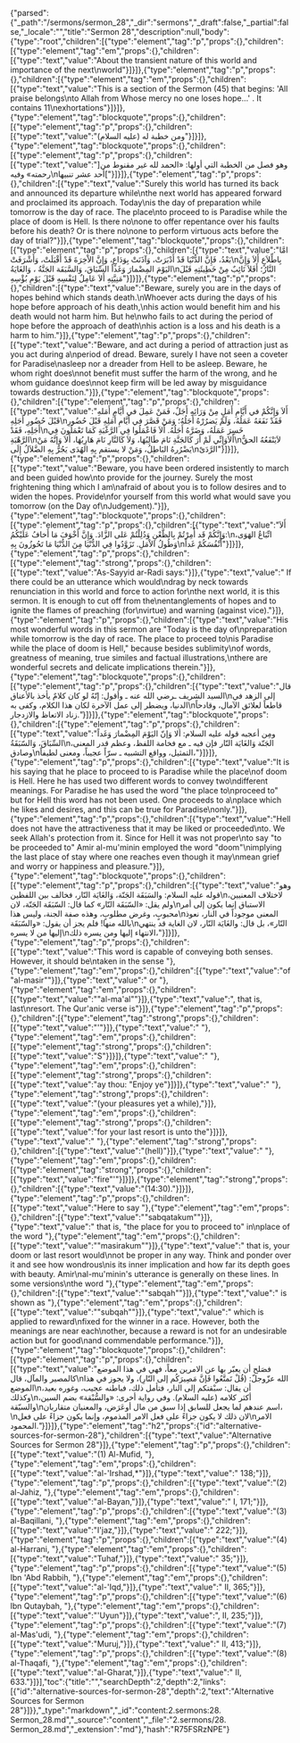 {"parsed":{"_path":"/sermons/sermon_28","_dir":"sermons","_draft":false,"_partial":false,"_locale":"","title":"Sermon 28","description":null,"body":{"type":"root","children":[{"type":"element","tag":"p","props":{},"children":[{"type":"element","tag":"em","props":{},"children":[{"type":"text","value":"About the transient nature of this world and importance of the next\nworld"}]}]},{"type":"element","tag":"p","props":{},"children":[{"type":"element","tag":"em","props":{},"children":[{"type":"text","value":"This is a section of the Sermon (45) that begins: 'All praise belongs\nto Allah from Whose mercy no one loses hope...' . It contains 11\nexhortations"}]}]},{"type":"element","tag":"blockquote","props":{},"children":[{"type":"element","tag":"p","props":{},"children":[{"type":"text","value":"ومن خطبة له (عليه السلام)"}]}]},{"type":"element","tag":"blockquote","props":{},"children":[{"type":"element","tag":"p","props":{},"children":[{"type":"text","value":"]وهو فصل من الخطبة التي أولها: «الحمد لله غير مقنوط من رحمته» وفيه\nأحد عشر تنبيها["}]}]},{"type":"element","tag":"p","props":{},"children":[{"type":"text","value":"Surely this world has turned its back and announced its departure while\nthe next world has appeared forward and proclaimed its approach. Today\nis the day of preparation while tomorrow is the day of race. The place\nto proceed to is Paradise while the place of doom is Hell. Is there no\none to offer repentance over his faults before his death? Or is there no\none to perform virtuous acts before the day of trial?"}]},{"type":"element","tag":"blockquote","props":{},"children":[{"type":"element","tag":"p","props":{},"children":[{"type":"text","value":"امَّا بَعْدُ، فَإِنَّ الدُّنْيَا قَدْ أَدْبَرَتْ، وَآذَنَتْ بِوَدَاعٍ، وَإِنَّ الاْخِرَةَ قَدْ أَقْبَلَتْ، وَأَشْرَفَتْ\nبِاطِّلاَعٍ أَلاَ وَإِنَّ اليَوْمَ المِضْمارَ وَغَداً السِّبَاقَ، وَالسَّبَقَة الجَنَّةُ ، وَالغَايَةُ\nالنَّارُ؛ أَفَلاَ تَائِبٌ مِنْ خَطِيئَتِهِ قَبْلَ مَنِيَّتِهِ أَلاَ عَامِلٌ لِنَفْسِهِ قَبْلَ يَوْمِ بُؤْسِهِ"}]}]},{"type":"element","tag":"p","props":{},"children":[{"type":"text","value":"Beware, surely you are in the days of hopes behind which stands death.\nWhoever acts during the days of his hope before approach of his death,\nhis action would benefit him and his death would not harm him. But he\nwho fails to act during the period of hope before the approach of death\nhis action is a loss and his death is a harm to him."}]},{"type":"element","tag":"p","props":{},"children":[{"type":"text","value":"Beware, and act during a period of attraction just as you act during a\nperiod of dread. Beware, surely I have not seen a coveter for Paradise\nasleep nor a dreader from Hell to be asleep. Beware, he whom right does\nnot benefit must suffer the harm of the wrong, and he whom guidance does\nnot keep firm will be led away by misguidance towards destruction."}]},{"type":"element","tag":"blockquote","props":{},"children":[{"type":"element","tag":"p","props":{},"children":[{"type":"text","value":"أَلاَ وَإِنَّكُمْ في أَيَّامِ أَمَلٍ مِنْ وَرَائِهِ أَجَلٌ، فَمَنْ عَمِلَ في أَيَّامِ أَمَلهِ قَبْلَ حُضُورِ أَجَلِهِ\nفَقَدْ نَفَعَهُ عَمَلُهُ، وَلَمْ يَضرُرْهُ أَجَلُهُ؛ وَمَنْ قَصَّرَ في أَيَّامِ أَمَلِهِ قَبْلَ حُضُورِ أَجَلِهِ، فَقَدْ\nخَسِرَ عَمَلَهُ، وَضَرَّهُ أَجَلُهُ. أَلاَ فَاعْمَلُوا فِي الرَّغْبَةِ كَمَا تَعْمَلُونَ فِي الرَّهْبَةِ\nأَلاَوَإِنِّي لَمْ أَرَ كَالجَنَّةِ نَامَ طَالِبُهَا، وَلاَ كَالنَّارِ نَامَ هَارِبُهَا، أَلاَ وَإنَّهُ مَنْ\nلاَيَنْفَعُهُ الحقُّ يَضْرُرهُ البَاطِلُ، وَمَنْ لا يستقم بِهِ الهُدَى يَجُرُّ بِهِ الضَّلاَلُ إِلَى\nالرَّدَىْ"}]}]},{"type":"element","tag":"p","props":{},"children":[{"type":"text","value":"Beware, you have been ordered insistently to march and been guided how\nto provide for the journey. Surely the most frightening thing which I am\nafraid of about you is to follow desires and to widen the hopes. Provide\nfor yourself from this world what would save you tomorrow (on the Day of\nJudgement)."}]},{"type":"element","tag":"blockquote","props":{},"children":[{"type":"element","tag":"p","props":{},"children":[{"type":"text","value":"أَلاَ وَإِنَّكُمْ قَد أُمِرْتُمْ بِالظَّعْنِ وَدُلِلْتُمْ عَلى الزَّادَ. وَإِنَّ أَخْوَفَ مَا أَخافُ عَلَيْكُمُ:\nاتِّبَاعُ الهَوَى، وَطُولُ الاْمَلِ. تَزَوَّدُوا فِي الدُّنْيَا مِنَ الدُّنْيَا مَا تَحُوزُونَ بِهِ\nأَنْفُسَكُمْ غَداً"}]}]},{"type":"element","tag":"p","props":{},"children":[{"type":"element","tag":"strong","props":{},"children":[{"type":"text","value":"As-Sayyid ar-Radi says:"}]},{"type":"text","value":" If there could be an utterance which would\ndrag by neck towards renunciation in this world and force to action for\nthe next world, it is this sermon. It is enough to cut off from the\nentanglements of hopes and to ignite the flames of preaching (for\nvirtue) and warning (against vice)."}]},{"type":"element","tag":"p","props":{},"children":[{"type":"text","value":"His most wonderful words in this sermon are \"Today is the day of\npreparation while tomorrow is the day of race. The place to proceed to\nis Paradise while the place of doom is Hell,\" because besides sublimity\nof words, greatness of meaning, true similes and factual illustrations,\nthere are wonderful secrets and delicate implications therein."}]},{"type":"element","tag":"blockquote","props":{},"children":[{"type":"element","tag":"p","props":{},"children":[{"type":"text","value":"قال السيد الشريف ـرضي الله عنه ـ وأقول: إنّهُ لو كان كلامٌ يأخذ بالأعناق\nإلى الزهد في الدنيا، ويضطر إلى عمل الآخرة لكان هذا الكلام، وكفى به\nقاطعاً لعلائق الآمال، وقادحاً زناد الاتعاظ والازدجار."}]}]},{"type":"element","tag":"blockquote","props":{},"children":[{"type":"element","tag":"p","props":{},"children":[{"type":"text","value":"ومِن أعجبه قوله عليه السلام: ألا وَإنّ اليَوْمَ المِضْمارَ وَغَداً السِّبَاقَ، وَالسّبَقَةُ\nالجَنّة وَالغَايَة النّار فإن فيه ـ مع فخامة اللفظ، وعظم قدر المعنى، وصادق\nالتمثيل، وواقع التشبيه ـ سرّاً عجيباً، ومعنى لطيفاً،"}]}]},{"type":"element","tag":"p","props":{},"children":[{"type":"text","value":"It is his saying that he place to proceed to is Paradise while the place\nof doom is Hell. Here he has used two different words to convey two\ndifferent meanings. For Paradise he has used the word \"the place to\nproceed to\" but for Hell this word has not been used. One proceeds to a\nplace which he likes and desires, and this can be true for Paradise\nonly."}]},{"type":"element","tag":"p","props":{},"children":[{"type":"text","value":"Hell does not have the attractiveness that it may be liked or proceeded\nto. We seek Allah's protection from it. Since for Hell it was not proper\nto say \"to be proceeded to\" Amir al-mu'minin employed the word \"doom\"\nimplying the last place of stay where one reaches even though it may\nmean grief and worry or happiness and pleasure."}]},{"type":"element","tag":"blockquote","props":{},"children":[{"type":"element","tag":"p","props":{},"children":[{"type":"text","value":"وهو قوله عليه السلام: والسَبَقَة الجَنّة، وَالغَايَة النّار، فخالف بين اللفظين\nلاختلاف المعنيين، ولم يقل: «السّبَقَة النّار» كما قال: السّبَقَة الجَنّة، لان\nالاستباق إنما يكون إلى أمر محبوبٍ، وغرض مطلوبٍ، وهذه صفة الجنة، وليس هذا\nالمعنى موجوداً في النار، نعوذ بالله منها! فلم يجز أن يقول: «والسّبَقَة\nالنّار»، بل قال: والغَايَة النّار، لان الغاية قد ينتهي إليها من لا يسره\nالانتهاء إليها ومن يسره ذلك،"}]}]},{"type":"element","tag":"p","props":{},"children":[{"type":"text","value":"This word is capable of conveying both senses. However, it should be\ntaken in the sense "},{"type":"element","tag":"em","props":{},"children":[{"type":"text","value":"of \"al-masir\""}]},{"type":"text","value":" or "},{"type":"element","tag":"em","props":{},"children":[{"type":"text","value":"\"al-ma'al\""}]},{"type":"text","value":", that is, last\nresort. The Qur'anic verse is"}]},{"type":"element","tag":"p","props":{},"children":[{"type":"element","tag":"strong","props":{},"children":[{"type":"text","value":"'"}]},{"type":"text","value":" "},{"type":"element","tag":"em","props":{},"children":[{"type":"element","tag":"strong","props":{},"children":[{"type":"text","value":"S"}]}]},{"type":"text","value":" "},{"type":"element","tag":"em","props":{},"children":[{"type":"element","tag":"strong","props":{},"children":[{"type":"text","value":"ay thou: \"Enjoy ye"}]}]},{"type":"text","value":" "},{"type":"element","tag":"strong","props":{},"children":[{"type":"text","value":"(your pleasures yet a while),"}]},{"type":"element","tag":"em","props":{},"children":[{"type":"element","tag":"strong","props":{},"children":[{"type":"text","value":"for your last resort is unto the"}]}]},{"type":"text","value":" "},{"type":"element","tag":"strong","props":{},"children":[{"type":"text","value":"(hell)"}]},{"type":"text","value":" "},{"type":"element","tag":"em","props":{},"children":[{"type":"element","tag":"strong","props":{},"children":[{"type":"text","value":"fire\"'"}]}]},{"type":"element","tag":"strong","props":{},"children":[{"type":"text","value":"(14:30)."}]}]},{"type":"element","tag":"p","props":{},"children":[{"type":"text","value":"Here to say "},{"type":"element","tag":"em","props":{},"children":[{"type":"text","value":"\"sabqatakum\""}]},{"type":"text","value":" that is, \"the place for you to proceed to\" in\nplace of the word "},{"type":"element","tag":"em","props":{},"children":[{"type":"text","value":"\"masirakum\""}]},{"type":"text","value":" that is, your doom or last resort would\nnot be proper in any way. Think and ponder over it and see how wondrous\nis its inner implication and how far its depth goes with beauty. Amir\nal-mu'minin's utterance is generally on these lines. In some versions\nthe word "},{"type":"element","tag":"em","props":{},"children":[{"type":"text","value":"\"sabqah\""}]},{"type":"text","value":" is shown as "},{"type":"element","tag":"em","props":{},"children":[{"type":"text","value":"\"subqah\""}]},{"type":"text","value":" which is applied to reward\nfixed for the winner in a race. However, both the meanings are near each\nother, because a reward is not for an undesirable action but for good\nand commendable performance."}]},{"type":"element","tag":"blockquote","props":{},"children":[{"type":"element","tag":"p","props":{},"children":[{"type":"text","value":"فصَلح أن يعبّر بها عن الامرين معاً، فهي في هذا الموضع كالمصير والمآل، قال\nالله عزّوجلّ: (قُلْ تَمتَّعُوا فَإنَّ مَصِيرَكُم إلى النّارِ)، ولا يجوز في هذا الموضع\nأن يقال: سبْقتكم إلى النار، فتأمل ذلك، فباطنه عجيب، وغوره بعيد، وكذلك\nأكثر كلامه (عليه السلام). وفي رواية أخرى: «والسُّبْقة» بضم السين، والسبّقة\nاسم عندهم لما يجعل للسابق إذا سبق من مال أوعَرَض، والمعنيان متقاربان،\nلان ذلك لا يكون جزاءً على فعل الامر المذموم، وإنما يكون جزاءً على فعل\nالامر المحمود."}]}]},{"type":"element","tag":"h2","props":{"id":"alternative-sources-for-sermon-28"},"children":[{"type":"text","value":"Alternative Sources for Sermon 28"}]},{"type":"element","tag":"p","props":{},"children":[{"type":"text","value":"(1) Al-Mufid, "},{"type":"element","tag":"em","props":{},"children":[{"type":"text","value":"al-'Irshad,*"}]},{"type":"text","value":" 138;"}]},{"type":"element","tag":"p","props":{},"children":[{"type":"text","value":"(2) al-Jahiz, "},{"type":"element","tag":"em","props":{},"children":[{"type":"text","value":"al-Bayan,"}]},{"type":"text","value":" I, 171;"}]},{"type":"element","tag":"p","props":{},"children":[{"type":"text","value":"(3) al-Baqillani, "},{"type":"element","tag":"em","props":{},"children":[{"type":"text","value":"I'jaz,"}]},{"type":"text","value":" 222;"}]},{"type":"element","tag":"p","props":{},"children":[{"type":"text","value":"(4) al-Harrani, "},{"type":"element","tag":"em","props":{},"children":[{"type":"text","value":"Tuhaf,"}]},{"type":"text","value":" 35;"}]},{"type":"element","tag":"p","props":{},"children":[{"type":"text","value":"(5) Ibn 'Abd Rabbih, "},{"type":"element","tag":"em","props":{},"children":[{"type":"text","value":"al-'Iqd,"}]},{"type":"text","value":" II, 365;"}]},{"type":"element","tag":"p","props":{},"children":[{"type":"text","value":"(6) Ibn Qutaybah, "},{"type":"element","tag":"em","props":{},"children":[{"type":"text","value":"'Uyun"}]},{"type":"text","value":", II, 235;"}]},{"type":"element","tag":"p","props":{},"children":[{"type":"text","value":"(7) al-Mas'udi, "},{"type":"element","tag":"em","props":{},"children":[{"type":"text","value":"Muruj,"}]},{"type":"text","value":" II, 413;"}]},{"type":"element","tag":"p","props":{},"children":[{"type":"text","value":"(8) al-Thaqafi, "},{"type":"element","tag":"em","props":{},"children":[{"type":"text","value":"al-Gharat,"}]},{"type":"text","value":" II, 633."}]}],"toc":{"title":"","searchDepth":2,"depth":2,"links":[{"id":"alternative-sources-for-sermon-28","depth":2,"text":"Alternative Sources for Sermon 28"}]}},"_type":"markdown","_id":"content:2.sermons:28. Sermon_28.md","_source":"content","_file":"2.sermons/28. Sermon_28.md","_extension":"md"},"hash":"R75FSRzNPE"}